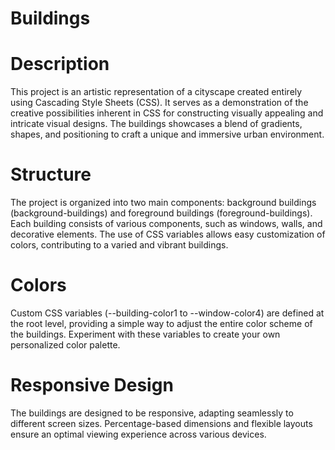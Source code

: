 # Buildings 

# Description
This project is an artistic representation of a cityscape created entirely using Cascading Style Sheets (CSS). It serves as a demonstration of the creative possibilities inherent in CSS for constructing visually appealing and intricate visual designs. The buildings showcases a blend of gradients, shapes, and positioning to craft a unique and immersive urban environment.

# Structure
The project is organized into two main components: background buildings (background-buildings) and foreground buildings (foreground-buildings). Each building consists of various components, such as windows, walls, and decorative elements. The use of CSS variables allows easy customization of colors, contributing to a varied and vibrant buildings.

# Colors
Custom CSS variables (--building-color1 to --window-color4) are defined at the root level, providing a simple way to adjust the entire color scheme of the buildings. Experiment with these variables to create your own personalized color palette.

# Responsive Design
The buildings are designed to be responsive, adapting seamlessly to different screen sizes. Percentage-based dimensions and flexible layouts ensure an optimal viewing experience across various devices.
